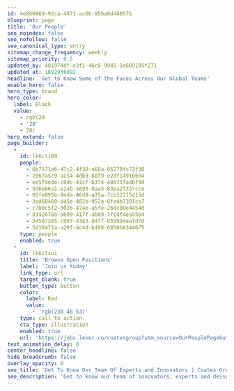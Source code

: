 ```yaml
---
id: 4e8b0869-92ca-4971-ac6b-95ba0d48057b
blueprint: page
title: 'Our People'
seo_noindex: false
seo_nofollow: false
seo_canonical_type: entry
sitemap_change_frequency: weekly
sitemap_priority: 0.5
updated_by: 481974df-e3f1-46c6-9945-1e609185f271
updated_at: 1692936892
headline: 'Get to Know Some of the Faces Across Our Global Teams'
enable_hero: false
hero_type: brand
hero_color:
  label: Black
  value:
    - rgb(28
    - '28'
    - 28)
hero_extend: false
page_builder:
  -
    id: lk6cti69
    people:
      - 6b7171a6-47c2-4f30-a68a-66270fc72f30
      - 2067a5c9-ac54-4db9-b8f9-e2df14916694
      - ee5f9ede-c0dc-41cf-b374-a8073fadbf9d
      - 5d6e66a1-e24b-4693-9aa3-83ea2f337cce
      - 05fe095b-9eda-46d8-a75a-7cb32115d15d
      - 3ad60460-d45e-482b-952a-8fe4b7391cb7
      - c708c5f2-0026-474e-a5fe-268c00e4454d
      - 8342678a-ab09-417f-ab89-7fc4f4ea5504
      - 34567285-c097-43e3-84ff-b55994eafd7d
      - 5d16471a-a20f-4c4d-b498-6850b8344675
    type: people
    enabled: true
  -
    id: lk6ctsui
    title: 'Browse Open Positions'
    label: 'Join us today'
    link_type: url
    target_blank: true
    button_type: button
    color:
      label: Red
      value:
        - 'rgb(238 48 53)'
    type: call_to_action
    cta_type: illustration
    enabled: true
    url: 'https://jobs.lever.co/coatesgroup?utm_source=OurPeoplePage&utm_medium=Button+Clicks+&utm_campaign=Lever+'
text_animation_delay: 0
center_headline: false
hide_breadcrumb: false
overlay_opacity: 0
seo_title: 'Get To Know Our Team Of Experts and Innovators | Coates Group'
seo_description: 'Get to know our team of innovators, experts and deisgners. We are a diverse and commited team. Would you like to join us?'
---
```

